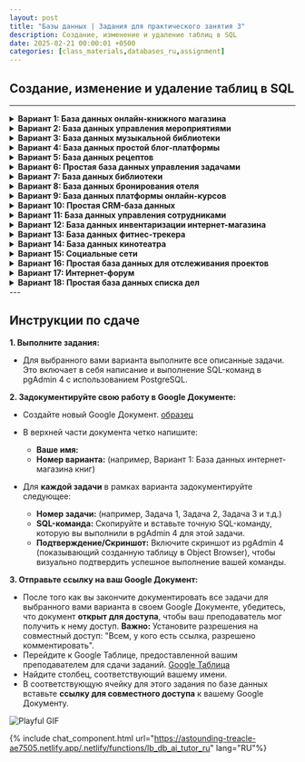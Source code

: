 ```yaml
---
layout: post
title: "Базы данных | Задания для практического занятия 3"
description: Создание, изменение и удаление таблиц в SQL
date: 2025-02-21 00:00:01 +0500
categories: [class_materials,databases_ru,assignment]
---
```


## Создание, изменение и удаление таблиц в SQL

---

<details markdown="1">
<summary><strong>Вариант 1: База данных онлайн-книжного магазина</strong></summary>
**Вариант 1: База данных онлайн-книжного магазина**

**Сценарий:** Вам поручено создать базу данных для онлайн-книжного магазина.  Эта база данных изначально будет управлять книгами и их авторами.

**Схемы таблиц:**

1.  **Таблица `books`:**
    *   `book_id`: Уникальный идентификатор для каждой книги (автоинкрементное целое число, первичный ключ).
    *   `title`: Название книги (текст, не null, максимальная длина 100 символов).
    *   `isbn`: Международный стандартный книжный номер (текст, уникальный, максимальная длина 20 символов).
    *   `publication_year`: Год публикации (целое число).
    *   `genre`: Жанр книги (текст, максимальная длина 50 символов).

2.  **Таблица `authors`:**
    *   `author_id`: Уникальный идентификатор для каждого автора (автоинкрементное целое число, первичный ключ).
    *   `author_name`: Имя автора (текст, не null, максимальная длина 100 символов).
    *   `nationality`: Национальность автора (текст, максимальная длина 50 символов).
    *   `birth_date`: Дата рождения автора (дата).

**Задания:**

1.  Создайте таблицы `books` и `authors` в вашей базе данных, используя оператор `CREATE TABLE`.
2.  Добавьте два новых столбца в таблицу `books`: `price` (десятичное число) и `stock_quantity` (целое число, значение по умолчанию 0).
3.  Измените столбец `genre` в таблице `books` так, чтобы его максимальная длина составляла 75 символов, и измените тип данных `publication_year` на `SMALLINT`.
4.  Переименуйте столбец `author_name` в таблице `authors` на `name` и переименуйте столбец `nationality` на `country`.
5.  Удалите столбец `birth_date` из таблицы `authors` и столбец `genre` из таблицы `books`.
6.  Удалите таблицу `authors` из базы данных, используя оператор `DROP TABLE`.

</details>
<details markdown="1">
<summary><strong>Вариант 2: База данных управления мероприятиями</strong></summary>
**Вариант 2: База данных управления мероприятиями**

**Сценарий:** Вы создаете базу данных для управления мероприятиями и местами проведения для компании, занимающейся организацией мероприятий.

**Схемы таблиц:**

1.  **Таблица `events`:**
    *   `event_id`: Уникальный идентификатор для каждого мероприятия (автоинкрементное целое число, первичный ключ).
    *   `event_name`: Название мероприятия (текст, не null, максимальная длина 100 символов).
    *   `event_date`: Дата мероприятия (дата, не null).
    *   `start_time`: Время начала мероприятия (время).
    *   `category`: Категория мероприятия (текст, максимальная длина 50 символов).

2.  **Таблица `venues`:**
    *   `venue_id`: Уникальный идентификатор для каждого места проведения (автоинкрементное целое число, первичный ключ).
    *   `venue_name`: Название места проведения (текст, не null, максимальная длина 100 символов).
    *   `address`: Адрес места проведения (текст, максимальная длина 200 символов).
    *   `capacity`: Максимальная вместимость места проведения (целое число).
    *   `venue_type`: Тип места проведения (например, 'зал', 'стадион', 'парк') (текст, максимальная длина 50 символов).

**Задания:**

1.  Создайте таблицы `events` и `venues` в вашей базе данных.
2.  Добавьте два новых столбца в таблицу `events`: `description` (текст) и `is_cancelled` (логический тип, значение по умолчанию false).
3.  Сделайте столбец `category` в таблице `events` `NOT NULL` и измените тип данных `capacity` в таблице `venues` на `BIGINT`.
4.  Переименуйте столбец `event_name` в таблице `events` на `title` и переименуйте столбец `venue_name` в таблице `venues` на `name`.
5.  Удалите столбец `start_time` из таблицы `events` и столбец `venue_type` из таблицы `venues`.
6.  Удалите таблицу `venues` из базы данных.

</details>
<details markdown="1">
<summary><strong>Вариант 3: База данных музыкальной библиотеки</strong></summary>
**Вариант 3: База данных музыкальной библиотеки**

**Сценарий:** Вы создаете базу данных для управления личной музыкальной библиотекой, отслеживая песни и исполнителей.

**Схемы таблиц:**

1.  **Таблица `songs`:**
    *   `song_id`: Уникальный идентификатор каждой песни (автоинкрементное целое число, первичный ключ).
    *   `song_title`: Название песни (текст, не null, максимальная длина 100 символов).
    *   `duration_seconds`: Продолжительность песни в секундах (целое число).
    *   `release_year`: Год выпуска песни (целое число).
    *   `genre`: Жанр песни (текст, максимальная длина 50 символов).

2.  **Таблица `artists`:**
    *   `artist_id`: Уникальный идентификатор каждого исполнителя (автоинкрементное целое число, первичный ключ).
    *   `artist_name`: Имя исполнителя (текст, не null, максимальная длина 100 символов).
    *   `origin_country`: Страна происхождения исполнителя (текст, максимальная длина 50 символов).
    *   `formation_year`: Год образования исполнителя (целое число).

**Задания:**

1.  Создать таблицы `songs` и `artists` в вашей базе данных.
2.  Добавить два новых столбца в таблицу `songs`: `album_name` (текст, максимальная длина 100 символов) и `play_count` (целое число, по умолчанию 0).
3.  Изменить столбец `genre` в таблице `songs`, установив максимальную длину 75 символов, и изменить тип данных `duration_seconds` на `REAL`.
4.  Переименовать столбец `song_title` в таблице `songs` на `title` и переименовать столбец `artist_name` в таблице `artists` на `name`.
5.  Удалить столбец `release_year` из таблицы `songs` и столбец `formation_year` из таблицы `artists`.
6.  Удалить таблицу `artists` из базы данных.

</details>
<details markdown="1">
<summary><strong>Вариант 4: База данных простой блог-платформы</strong></summary>
**Вариант 4: База данных простой блог-платформы**

**Сценарий:** Вы проектируете базу данных для простой блог-платформы, чтобы управлять записями блога и категориями.

**Схемы таблиц:**

1.  **Таблица `posts`:**
    *   `post_id`: Уникальный идентификатор каждой записи (автоинкрементное целое число, первичный ключ).
    *   `post_title`: Заголовок записи блога (текст, не null, максимальная длина 200 символов).
    *   `content`: Содержимое записи блога (текст).
    *   `publication_date`: Дата публикации записи (дата, по умолчанию текущая дата).
    *   `is_published`: Статус публикации (логическое значение, по умолчанию false).

2.  **Таблица `categories`:**
    *   `category_id`: Уникальный идентификатор каждой категории (автоинкрементное целое число, первичный ключ).
    *   `category_name`: Название категории (текст, не null, уникальное, максимальная длина 50 символов).
    *   `description`: Описание категории (текст, максимальная длина 200 символов).
    *   `created_at`: Временная метка создания категории (timestamp with time zone, по умолчанию текущая временная метка).

**Задания:**

1.  Создать таблицы `posts` и `categories` в вашей базе данных.
2.  Добавить два новых столбца в таблицу `posts`: `author_name` (текст, максимальная длина 100 символов) и `view_count` (целое число, по умолчанию 0).
3.  Изменить столбец `post_title` в таблице `posts`, установив максимальную длину 255 символов, и изменить тип данных `publication_date` на `TIMESTAMP`.
4.  Переименовать столбец `post_title` в таблице `posts` на `title` и переименовать столбец `category_name` в таблице `categories` на `name`.
5.  Удалить столбец `is_published` из таблицы `posts` и столбец `description` из таблицы `categories`.
6.  Удалить таблицу `categories` из базы данных.

</details>
<details markdown="1">
<summary><strong>Вариант 5: База данных рецептов</strong></summary>
**Вариант 5: База данных рецептов**

**Сценарий:** Вы создаете базу данных для хранения рецептов и их ингредиентов для приложения с рецептами.

**Схемы таблиц:**

1.  **Таблица `recipes`:**
    *   `recipe_id`: Уникальный идентификатор каждого рецепта (автоинкрементируемое целое число, первичный ключ).
    *   `recipe_name`: Название рецепта (текст, не null, максимальная длина 100 символов).
    *   `instructions`: Инструкции по приготовлению (текст).
    *   `cuisine_type`: Тип кухни (например, 'Итальянская', 'Мексиканская', 'Индийская') (текст, максимальная длина 50 символов).
    *   `preparation_time_minutes`: Время приготовления в минутах (целое число).

2.  **Таблица `ingredients`:**
    *   `ingredient_id`: Уникальный идентификатор каждого ингредиента (автоинкрементируемое целое число, первичный ключ).
    *   `ingredient_name`: Название ингредиента (текст, не null, уникальное, максимальная длина 100 символов).
    *   `is_vegetarian`: Указывает, является ли ингредиент вегетарианским (логический тип, по умолчанию true).
    *   `is_vegan`: Указывает, является ли ингредиент веганским (логический тип, по умолчанию false).

**Задания:**

1.  Создайте таблицы `recipes` и `ingredients` в вашей базе данных.
2.  Добавьте два новых столбца в таблицу `recipes`: `servings` (целое число, по умолчанию 1) и `rating` (числовой, точность 2, масштаб 1, например, 4.5).
3.  Измените столбец `cuisine_type` в таблице `recipes`, чтобы он имел максимальную длину 75 символов, и измените тип данных `preparation_time_minutes` на `SMALLINT`.
4.  Переименуйте столбец `recipe_name` в таблице `recipes` на `name` и переименуйте столбец `ingredient_name` в таблице `ingredients` на `name`.
5.  Удалите столбец `instructions` из таблицы `recipes` и столбец `is_vegan` из таблицы `ingredients`.
6.  Удалите таблицу `ingredients` из базы данных.

</details>
<details markdown="1">
<summary><strong>Вариант 6: Простая база данных управления задачами</strong></summary>
**Вариант 6: Простая база данных управления задачами**

**Сценарий:** Вы создаете базу данных для простого приложения управления задачами, чтобы управлять задачами и проектами.

**Схемы таблиц:**

1.  **Таблица `tasks`:**
    *   `task_id`: Уникальный идентификатор каждой задачи (автоинкрементируемое целое число, первичный ключ).
    *   `task_name`: Название задачи (текст, не null, максимальная длина 100 символов).
    *   `description`: Описание задачи (текст).
    *   `due_date`: Дата, к которой задача должна быть выполнена (дата).
    *   `status`: Статус задачи (например, 'To Do', 'In Progress', 'Completed') (текст, максимальная длина 50 символов, по умолчанию 'To Do').

2.  **Таблица `projects`:**
    *   `project_id`: Уникальный идентификатор каждого проекта (автоинкрементируемое целое число, первичный ключ).
    *   `project_name`: Название проекта (текст, не null, максимальная длина 100 символов).
    *   `start_date`: Дата начала проекта (дата).
    *   `end_date`: Дата, когда проект, как ожидается, закончится (дата).
    *   `priority`: Приоритет проекта (например, 'High', 'Medium', 'Low') (текст, максимальная длина 50 символов, по умолчанию 'Medium').

**Задания:**

1.  Создайте таблицы `tasks` и `projects` в вашей базе данных.
2.  Добавьте два новых столбца в таблицу `tasks`: `created_at` (метка времени с часовым поясом, по умолчанию текущая метка времени) и `is_urgent` (логический тип, по умолчанию false).
3.  Измените столбец `status` в таблице `tasks`, чтобы он имел максимальную длину 75 символов, и измените тип данных `due_date` на `TIMESTAMP`.
4.  Переименуйте столбец `task_name` в таблице `tasks` на `title` и переименуйте столбец `project_name` в таблице `projects` на `name`.
5.  Удалите столбец `description` из таблицы `tasks` и столбец `end_date` из таблицы `projects`.
6.  Удалите таблицу `projects` из базы данных.

</details>
<details markdown="1">
<summary><strong>Вариант 7: База данных библиотеки</strong></summary>
**Вариант 7: База данных библиотеки**

**Сценарий:** Вы создаете базу данных для небольшой библиотеки для управления книгами и читателями.

**Схемы таблиц:**

1.  **Таблица `books`:**
    *   `book_id`: Уникальный идентификатор для каждой книги (автоинкрементное целое число, первичный ключ).
    *   `book_title`: Название книги (текст, не null, максимальная длина 150 символов).
    *   `author`: Автор книги (текст, максимальная длина 100 символов).
    *   `publication_year`: Год публикации (целое число).
    *   `total_copies`: Общее количество доступных экземпляров (целое число, по умолчанию 1).

2.  **Таблица `members`:**
    *   `member_id`: Уникальный идентификатор для каждого читателя библиотеки (автоинкрементное целое число, первичный ключ).
    *   `member_name`: Имя читателя (текст, не null, максимальная длина 100 символов).
    *   `address`: Адрес читателя (текст, максимальная длина 200 символов).
    *   `phone_number`: Номер телефона читателя (текст, максимальная длина 20 символов).
    *   `registration_date`: Дата регистрации читателя (дата, по умолчанию текущая дата).

**Задания:**

1.  Создайте таблицы `books` и `members` в вашей базе данных.
2.  Добавьте два новых столбца в таблицу `books`: `isbn` (текст, уникальный, максимальная длина 20 символов) и `genre` (текст, максимальная длина 50 символов).
3.  Измените столбец `author` в таблице `books` на `NOT NULL` и измените тип данных `publication_year` в таблице `books` на `TEXT`.
4.  Переименуйте столбец `book_title` в таблице `books` на `title` и переименуйте столбец `member_name` в таблице `members` на `name`.
5.  Удалите столбец `publication_year` из таблицы `books` и столбец `address` из таблицы `members`.
6.  Удалите таблицу `members` из базы данных.

</details>
<details markdown="1">
<summary><strong>Вариант 8: База данных бронирования отеля</strong></summary>
**Вариант 8: База данных бронирования отеля**

**Сценарий:** Вы создаете базу данных для отеля для управления номерами и гостями.

**Схемы таблиц:**

1.  **Таблица `rooms`:**
    *   `room_id`: Уникальный идентификатор для каждого номера (автоинкрементное целое число, первичный ключ).
    *   `room_number`: Номер комнаты (текст, уникальный, не null, максимальная длина 10 символов).
    *   `room_type`: Тип номера (например, 'Одноместный', 'Двухместный', 'Люкс') (текст, максимальная длина 50 символов).
    *   `capacity`: Максимальная вместимость номера (целое число).
    *   `price_per_night`: Цена за ночь для номера (десятичное число).

2.  **Таблица `guests`:**
    *   `guest_id`: Уникальный идентификатор для каждого гостя (автоинкрементное целое число, первичный ключ).
    *   `guest_name`: Имя гостя (текст, не null, максимальная длина 100 символов).
    *   `email`: Адрес электронной почты гостя (текст, уникальный, максимальная длина 100 символов).
    *   `phone_number`: Номер телефона гостя (текст, максимальная длина 20 символов).
    *   `registration_date`: Дата регистрации гостя в системе (временная метка, по умолчанию текущая временная метка).

**Задания:**

1.  Создайте таблицы `rooms` и `guests` в вашей базе данных.
2.  Добавьте два новых столбца в таблицу `rooms`: `is_available` (логическое значение, по умолчанию true) и `view_type` (текст, максимальная длина 50 символов, например, 'Вид на город', 'Вид на море').
3.  Измените столбец `room_type` в таблице `rooms`, чтобы максимальная длина была 75 символов, и измените тип данных `capacity` в таблице `rooms` на `SMALLINT`.
4.  Переименуйте столбец `room_number` в таблице `rooms` на `number` и переименуйте столбец `guest_name` в таблице `guests` на `name`.
5.  Удалите столбец `price_per_night` из таблицы `rooms` и столбец `phone_number` из таблицы `guests`.
6.  Удалите таблицу `guests` из базы данных.

</details>
<details markdown="1">
<summary><strong>Вариант 9: База данных платформы онлайн-курсов</strong></summary>
**Вариант 9: База данных платформы онлайн-курсов**

**Сценарий:** Вы проектируете базу данных для платформы онлайн-курсов, чтобы управлять курсами и преподавателями.

**Схемы таблиц:**

1.  **Таблица `courses`:**
    *   `course_id`: Уникальный идентификатор каждого курса (автоинкрементное целое число, первичный ключ).
    *   `course_name`: Название курса (текст, не null, максимальная длина 100 символов).
    *   `description`: Описание курса (текст).
    *   `credits`: Количество кредитов за курс (целое число).
    *   `level`: Уровень курса (например, 'Начальный', 'Средний', 'Продвинутый') (текст, максимальная длина 50 символов).

2.  **Таблица `instructors`:**
    *   `instructor_id`: Уникальный идентификатор каждого преподавателя (автоинкрементное целое число, первичный ключ).
    *   `instructor_name`: Имя преподавателя (текст, не null, максимальная длина 100 символов).
    *   `email`: Адрес электронной почты преподавателя (текст, уникальный, максимальная длина 100 символов).
    *   `department`: Отдел, к которому принадлежит преподаватель (текст, максимальная длина 100 символов).
    *   `hire_date`: Дата найма преподавателя (дата).

**Задания:**

1.  Создать таблицы `courses` и `instructors` в вашей базе данных.
2.  Добавить два новых столбца в таблицу `courses`: `duration_hours` (целое число) и `is_active` (логический тип, по умолчанию true).
3.  Изменить столбец `level` в таблице `courses`, чтобы он имел максимальную длину 75 символов, и изменить тип данных `credits` в таблице `courses` на `REAL`.
4.  Переименовать столбец `course_name` в таблице `courses` на `title` и переименовать столбец `instructor_name` в таблице `instructors` на `name`.
5.  Удалить столбец `description` из таблицы `courses` и столбец `department` из таблицы `instructors`.
6.  Удалить таблицу `instructors` из базы данных.

</details>
<details markdown="1">
<summary><strong>Вариант 10: Простая CRM-база данных</strong></summary>
**Вариант 10: Простая CRM-база данных**

**Сценарий:** Вы создаете базу данных для простой системы управления взаимоотношениями с клиентами (CRM) для управления клиентами и их взаимодействиями.

**Схемы таблиц:**

1.  **Таблица `customers`:**
    *   `customer_id`: Уникальный идентификатор каждого клиента (автоинкрементное целое число, первичный ключ).
    *   `customer_name`: Имя клиента (текст, не null, максимальная длина 100 символов).
    *   `email`: Адрес электронной почты клиента (текст, уникальный, максимальная длина 100 символов).
    *   `phone_number`: Номер телефона клиента (текст, максимальная длина 20 символов).
    *   `city`: Город клиента (текст, максимальная длина 50 символов).

2.  **Таблица `interactions`:**
    *   `interaction_id`: Уникальный идентификатор каждого взаимодействия (автоинкрементное целое число, первичный ключ).
    *   `interaction_type`: Тип взаимодействия (например, 'Звонок', 'Электронная почта', 'Встреча') (текст, максимальная длина 50 символов).
    *   `interaction_date`: Дата взаимодействия (метка времени, по умолчанию текущая метка времени).
    *   `notes`: Заметки о взаимодействии (текст).
    *   `agent_name`: Имя агента, который обработал взаимодействие (текст, максимальная длина 100 символов).

**Задания:**

1.  Создать таблицы `customers` и `interactions` в вашей базе данных.
2.  Добавить два новых столбца в таблицу `customers`: `registration_date` (дата, по умолчанию текущая дата) и `is_active` (логический тип, по умолчанию true).
3.  Изменить столбец `city` в таблице `customers`, чтобы он имел максимальную длину 75 символов, и изменить тип данных `interaction_date` в таблице `interactions` на `DATE`.
4.  Переименовать столбец `customer_name` в таблице `customers` на `name` и переименовать столбец `interaction_type` в таблице `interactions` на `type`.
5.  Удалить столбец `phone_number` из таблицы `customers` и столбец `agent_name` из таблицы `interactions`.
6.  Удалить таблицу `interactions` из базы данных.

</details>
<details markdown="1">
<summary><strong>Вариант 11: База данных управления сотрудниками</strong></summary>
**Вариант 11: База данных управления сотрудниками**

**Сценарий:** Вы создаете упрощенную базу данных для управления сотрудниками, отслеживая сотрудников и отделы.

**Схемы таблиц:**

1.  **Таблица `employees`:**
    *   `employee_id`: Уникальный идентификатор каждого сотрудника (автоинкрементное целое число, первичный ключ).
    *   `employee_name`: Имя сотрудника (текст, не null, максимальная длина 100 символов).
    *   `job_title`: Должность сотрудника (текст, максимальная длина 100 символов).
    *   `salary`: Годовая зарплата сотрудника (числовое значение).
    *   `hire_date`: Дата приема на работу сотрудника (дата).

2.  **Таблица `departments`:**
    *   `department_id`: Уникальный идентификатор каждого отдела (автоинкрементное целое число, первичный ключ).
    *   `department_name`: Название отдела (текст, не null, уникальное, максимальная длина 100 символов).
    *   `location`: Местоположение отдела (текст, максимальная длина 100 символов).
    *   `manager_name`: Имя руководителя отдела (текст, максимальная длина 100 символов).
    *   `employee_count`: Количество сотрудников в отделе (целое число, по умолчанию 0).

**Задания:**

1.  Создать таблицы `employees` и `departments` в вашей базе данных.
2.  Добавить два новых столбца в таблицу `employees`: `email` (текст, уникальное, максимальная длина 100 символов) и `is_active` (логическое значение, по умолчанию true).
3.  Изменить столбец `job_title` в таблице `employees`, установив максимальную длину 150 символов, и изменить тип данных `salary` в таблице `employees` на `INTEGER`.
4.  Переименовать столбец `employee_name` в таблице `employees` на `name` и переименовать столбец `department_name` в таблице `departments` на `name`.
5.  Удалить столбец `hire_date` из таблицы `employees` и столбец `manager_name` из таблицы `departments`.
6.  Удалить таблицу `departments` из базы данных.

</details>
<details markdown="1">
<summary><strong>Вариант 12: База данных инвентаризации интернет-магазина</strong></summary>
**Вариант 12: База данных инвентаризации интернет-магазина**

**Сценарий:** Вы создаете упрощенную базу данных для интернет-магазина, чтобы управлять товарами и категориями.

**Схемы таблиц:**

1.  **Таблица `products`:**
    *   `product_id`: Уникальный идентификатор каждого товара (автоинкрементное целое число, первичный ключ).
    *   `product_name`: Название товара (текст, не null, максимальная длина 100 символов).
    *   `description`: Описание товара (текст).
    *   `price`: Цена товара (десятичное число).
    *   `stock_quantity`: Количество на складе (целое число, по умолчанию 0).

2.  **Таблица `categories`:**
    *   `category_id`: Уникальный идентификатор каждой категории (автоинкрементное целое число, первичный ключ).
    *   `category_name`: Название категории (текст, не null, уникальное, максимальная длина 100 символов).
    *   `parent_category`: Название родительской категории (текст, максимальная длина 100 символов).
    *   `description`: Описание категории (текст).
    *   `is_active`: Указывает, активна ли категория в данный момент (логическое значение, по умолчанию true).

**Задания:**

1.  Создать таблицы `products` и `categories` в вашей базе данных.
2.  Добавить два новых столбца в таблицу `products`: `sku` (текст, уникальное, максимальная длина 50 символов) и `weight_kg` (числовое значение).
3.  Изменить столбец `product_name` в таблице `products`, установив максимальную длину 150 символов, и изменить тип данных `price` в таблице `products` на `REAL`.
4.  Переименовать столбец `product_name` в таблице `products` на `name` и переименовать столбец `category_name` в таблице `categories` на `name`.
5.  Удалить столбец `description` из таблицы `products` и столбец `parent_category` из таблицы `categories`.
6.  Удалить таблицу `categories` из базы данных.

</details>
<details markdown="1">
<summary><strong>Вариант 13: База данных фитнес-трекера</strong></summary>
**Вариант 13: База данных фитнес-трекера**

**Сценарий:** Вы создаете базу данных для приложения фитнес-трекера, чтобы хранить профили пользователей и данные о тренировках.

**Схемы таблиц:**

1.  **Таблица `users`:**
    *   `user_id`: Уникальный идентификатор каждого пользователя (автоинкрементное целое число, первичный ключ).
    *   `username`: Имя пользователя (текст, уникальное, не null, максимальная длина 50 символов).
    *   `email`: Адрес электронной почты (текст, уникальное, максимальная длина 100 символов).
    *   `gender`: Пол пользователя (текст, максимальная длина 10 символов).
    *   `date_of_birth`: Дата рождения (дата).

2.  **Таблица `workouts`:**
    *   `workout_id`: Уникальный идентификатор каждой тренировки (автоинкрементное целое число, первичный ключ).
    *   `workout_type`: Тип тренировки (например, 'Бег', 'Силовая тренировка', 'Йога') (текст, максимальная длина 50 символов).
    *   `duration_minutes`: Продолжительность тренировки в минутах (целое число).
    *   `workout_date`: Дата тренировки (дата, не null, по умолчанию текущая дата).
    *   `calories_burned`: Предполагаемое количество сожженных калорий (целое число).

**Задания:**

1.  Создать таблицы `users` и `workouts` в вашей базе данных.
2.  Добавить два новых столбца в таблицу `users`: `height_cm` (целое число) и `weight_kg` (числовое значение, точность 5, масштаб 2).
3.  Изменить столбец `gender` в таблице `users`, установив максимальную длину 20 символов, и изменить тип данных `duration_minutes` в таблице `workouts` на `REAL`.
4.  Переименовать столбец `username` в таблице `users` на `name` и переименовать столбец `workout_type` в таблице `workouts` на `type`.
5.  Удалить столбец `date_of_birth` из таблицы `users` и столбец `calories_burned` из таблицы `workouts`.
6.  Удалить таблицу `workouts` из базы данных.

</details>
<details markdown="1">
<summary><strong>Вариант 14: База данных кинотеатра</strong></summary>
**Вариант 14: База данных кинотеатра**

**Сценарий:** Вы создаете упрощенную базу данных для кинотеатра, чтобы управлять фильмами и сеансами.

**Схемы таблиц:**

1.  **Таблица `movies`:**
    *   `movie_id`: Уникальный идентификатор каждого фильма (автоинкрементное целое число, первичный ключ).
    *   `movie_title`: Название фильма (текст, не null, максимальная длина 150 символов).
    *   `genre`: Жанр фильма (текст, максимальная длина 50 символов).
    *   `release_year`: Год выпуска (целое число).
    *   `duration_minutes`: Продолжительность фильма в минутах (целое число).

2.  **Таблица `screenings`:**
    *   `screening_id`: Уникальный идентификатор каждого сеанса (автоинкрементное целое число, первичный ключ).
    *   `screen_number`: Номер экрана (целое число).
    *   `start_time`: Время начала сеанса (отметка времени).
    *   `end_time`: Время окончания сеанса (отметка времени).
    *   `is_3d`: Указывает, идет ли сеанс в 3D (логическое значение, по умолчанию false).

**Задания:**

1.  Создать таблицы `movies` и `screenings` в вашей базе данных.
2.  Добавить два новых столбца в таблицу `movies`: `director` (текст, максимальная длина 100 символов) и `rating` (текст, максимальная длина 10 символов, например, 'PG-13', 'R').
3.  Изменить столбец `genre` в таблице `movies`, установив максимальную длину 75 символов, и изменить тип данных `screen_number` в таблице `screenings` на `TEXT`.
4.  Переименовать столбец `movie_title` в таблице `movies` на `title` и переименовать столбец `start_time` в таблице `screenings` на `start_datetime`.
5.  Удалить столбец `release_year` из таблицы `movies` и столбец `end_time` из таблицы `screenings`.
6.  Удалить таблицу `screenings` из базы данных.

</details>
<details markdown="1">
<summary><strong>Вариант 15: Социальные сети</strong></summary>
**Вариант 15: Социальные сети**

**Сценарий:** Вы создаете очень упрощенную базу данных для платформы социальных сетей, чтобы управлять профилями пользователей и сообщениями.

**Схемы таблиц:**

1.  **Таблица `users`:**
    *   `user_id`: Уникальный идентификатор для каждого пользователя (автоинкрементное целое число, первичный ключ).
    *   `username`: Имя пользователя (текст, уникальное, не null, максимальная длина 50 символов).
    *   `profile_name`: Отображаемое имя пользователя (текст, максимальная длина 100 символов).
    *   `join_date`: Дата регистрации пользователя (дата, по умолчанию текущая дата).
    *   `bio`: Биография пользователя (текст).

2.  **Таблица `posts`:**
    *   `post_id`: Уникальный идентификатор для каждого сообщения (автоинкрементное целое число, первичный ключ).
    *   `content`: Содержание сообщения (текст, не null).
    *   `post_timestamp`: Отметка времени создания сообщения (timestamp, по умолчанию текущая отметка времени).
    *   `like_count`: Количество лайков (целое число, по умолчанию 0).
    *   `share_count`: Количество репостов (целое число, по умолчанию 0).

**Задачи:**

1.  Создайте таблицы `users` и `posts` в вашей базе данных.
2.  Добавьте два новых столбца в таблицу `users`: `email` (текст, уникальный, максимальная длина 100 символов) и `is_verified` (логический тип, по умолчанию false).
3.  Измените столбец `profile_name` в таблице `users`, чтобы он имел максимальную длину 150 символов, и измените тип данных `like_count` в таблице `posts` на `BIGINT`.
4.  Переименуйте столбец `username` в таблице `users` в `name` и переименуйте столбец `post_timestamp` в таблице `posts` в `created_at`.
5.  Удалите столбец `bio` из таблицы `users` и столбец `share_count` из таблицы `posts`.
6.  Удалите таблицу `posts` из базы данных.

</details>
<details markdown="1">
<summary><strong>Вариант 16: Простая база данных для отслеживания проектов</strong></summary>
**Вариант 16: Простая база данных для отслеживания проектов**

**Сценарий:** Вы создаете базу данных для отслеживания простых проектов и их задач.

**Схемы таблиц:**

1.  **Таблица `projects`:**
    *   `project_id`: Уникальный идентификатор для каждого проекта (автоинкрементное целое число, первичный ключ).
    *   `project_name`: Название проекта (текст, не null, максимальная длина 100 символов).
    *   `start_date`: Дата начала проекта (дата).
    *   `deadline`: Крайний срок проекта (дата).
    *   `status`: Текущий статус проекта (например, 'Планирование', 'В процессе', 'Завершен') (текст, максимальная длина 50 символов, по умолчанию 'Планирование').

2.  **Таблица `tasks`:**
    *   `task_id`: Уникальный идентификатор для каждой задачи (автоинкрементное целое число, первичный ключ).
    *   `task_description`: Описание задачи (текст, не null).
    *   `due_date`: Срок выполнения задачи (дата).
    *   `is_completed`: Указывает, завершена ли задача (логический тип, по умолчанию false).
    *   `priority`: Приоритет задачи (например, 'Высокий', 'Средний', 'Низкий') (текст, максимальная длина 50 символов, по умолчанию 'Средний').

**Задачи:**

1.  Создайте таблицы `projects` и `tasks` в вашей базе данных.
2.  Добавьте два новых столбца в таблицу `projects`: `budget` (десятичное число) и `team_lead` (текст, максимальная длина 100 символов).
3.  Измените столбец `status` в таблице `projects`, чтобы он имел максимальную длину 75 символов, и измените тип данных `deadline` в таблице `projects` на `TIMESTAMP`.
4.  Переименуйте столбец `project_name` в таблице `projects` в `name` и переименуйте столбец `task_description` в таблице `tasks` в `description`.
5.  Удалите столбец `start_date` из таблицы `projects` и столбец `priority` из таблицы `tasks`.
6.  Удалите таблицу `tasks` из базы данных.

</details>
<details markdown="1">
<summary><strong>Вариант 17: Интернет-форум</strong></summary>
**Вариант 17: Интернет-форум**

**Сценарий:** Вы создаете упрощенную базу данных для интернет-форума, чтобы управлять пользователями и темами обсуждений.

**Схемы таблиц:**

1.  **Таблица `users`:**
    *   `user_id`: Уникальный идентификатор каждого пользователя (автоинкрементное целое число, первичный ключ).
    *   `username`: Имя пользователя (текст, уникальное, не null, максимальная длина 50 символов).
    *   `registration_date`: Дата регистрации (метка времени, по умолчанию текущая метка времени).
    *   `reputation_score`: Рейтинг репутации пользователя (целое число, по умолчанию 0).
    *   `is_banned`: Указывает, заблокирован ли пользователь (логическое значение, по умолчанию false).

2.  **Таблица `threads`:**
    *   `thread_id`: Уникальный идентификатор каждой темы (автоинкрементное целое число, первичный ключ).
    *   `thread_title`: Заголовок темы (текст, не null, максимальная длина 200 символов).
    *   `creation_date`: Дата создания темы (метка времени, по умолчанию текущая метка времени).
    *   `view_count`: Количество просмотров темы (целое число, по умолчанию 0).
    *   `last_activity_date`: Дата последней активности в теме (метка времени, по умолчанию текущая метка времени).

**Задания:**

1.  Создайте таблицы `users` и `threads` в вашей базе данных.
2.  Добавьте два новых столбца в таблицу `users`: `email` (текст, уникальный, максимальная длина 100 символов) и `location` (текст, максимальная длина 100 символов).
3.  Измените столбец `username` в таблице `users`, установив максимальную длину 75 символов, и измените тип данных столбца `view_count` в таблице `threads` на `BIGINT`.
4.  Переименуйте столбец `username` в таблице `users` на `name` и переименуйте столбец `thread_title` в таблице `threads` на `title`.
5.  Удалите столбец `reputation_score` из таблицы `users` и столбец `last_activity_date` из таблицы `threads`.
6.  Удалите таблицу `threads` из базы данных.

</details>
<details markdown="1">
<summary><strong>Вариант 18: Простая база данных списка дел</strong></summary>
**Вариант 18: Простая база данных списка дел**

**Сценарий:** Вы создаете базу данных для очень простого приложения списка дел.

**Схемы таблиц:**

1.  **Таблица `todos`:**
    *   `todo_id`: Уникальный идентификатор каждого элемента списка дел (автоинкрементное целое число, первичный ключ).
    *   `task_name`: Название задачи (текст, не null, максимальная длина 100 символов).
    *   `description`: Описание задачи (текст).
    *   `due_date`: Срок выполнения задачи (дата).
    *   `is_completed`: Указывает, завершена ли задача (логическое значение, по умолчанию false).

2.  **Таблица `categories`:**
    *   `category_id`: Уникальный идентификатор каждой категории (автоинкрементное целое число, первичный ключ).
    *   `category_name`: Название категории (текст, не null, уникальное, максимальная длина 100 символов).
    *   `color_code`: Цветовой код категории (текст, максимальная длина 10 символов, например, '#FF0000').
    *   `created_at`: Метка времени создания категории (метка времени, по умолчанию текущая метка времени).
    *   `is_default`: Указывает, является ли категория категорией по умолчанию (логическое значение, по умолчанию false).

**Задания:**

1.  Создайте таблицы `todos` и `categories` в вашей базе данных.
2.  Добавьте два новых столбца в таблицу `todos`: `priority` (текст, максимальная длина 20 символов, например, 'High', 'Medium', 'Low') и `created_at` (метка времени, по умолчанию текущая метка времени).
3.  Измените столбец `task_name` в таблице `todos`, установив максимальную длину 150 символов, и измените тип данных столбца `due_date` в таблице `todos` на `TIMESTAMP`.
4.  Переименуйте столбец `task_name` в таблице `todos` на `title` и переименуйте столбец `category_name` в таблице `categories` на `name`.
5.  Удалите столбец `description` из таблицы `todos` и столбец `color_code` из таблицы `categories`.
6.  Удалите таблицу `categories` из базы данных.
</details>
---

## Инструкции по сдаче

**1. Выполните задания:**
*   Для выбранного вами варианта выполните все описанные задачи.  Это включает в себя написание и выполнение SQL-команд в pgAdmin 4 с использованием PostgreSQL.

**2. Задокументируйте свою работу в Google Документе:**
*   Создайте новый Google Документ. [образец](https://docs.google.com/document/d/1suTbjrCnVYxfemvzvLQvD4GfQodjMifyTUTug9WTkzs/edit?usp=sharing)
*   В верхней части документа четко напишите:
    *   **Ваше имя:**
    *   **Номер варианта:** (например, Вариант 1: База данных интернет-магазина книг)

*   Для **каждой задачи** в рамках варианта задокументируйте следующее:
    *   **Номер задачи:** (например, Задача 1, Задача 2, Задача 3 и т.д.)
    *   **SQL-команда:** Скопируйте и вставьте точную SQL-команду, которую вы выполнили в pgAdmin 4 для этой задачи.
    *   **Подтверждение/Скриншот:** Включите скриншот из pgAdmin 4 (показывающий созданную таблицу в Object Browser), чтобы визуально подтвердить успешное выполнение вашей команды.

**3. Отправьте ссылку на ваш Google Документ:**
*   После того как вы закончите документировать все задачи для выбранного вами варианта в своем Google Документе, убедитесь, что документ **открыт для доступа**, чтобы ваш преподаватель мог получить к нему доступ. **Важно:** Установите разрешения на совместный доступ: "Всем, у кого есть ссылка, разрешено комментировать".
*   Перейдите к Google Таблице, предоставленной вашим преподавателем для сдачи заданий. [Google Таблица](https://docs.google.com/spreadsheets/d/1aMktJhzy4MabGjS9a9LOukR7u29a6Xno7UClTPo7Hvc/edit?usp=sharing)
*   Найдите столбец, соответствующий вашему имени.
*   В соответствующую ячейку для этого задания по базе данных вставьте **ссылку для совместного доступа** к вашему Google Документу<span class="easter-egg" onclick="showEasterEgg()">.</span>

<div id="easterEggGif">
    <img src="https://media.giphy.com/media/v1.Y2lkPTc5MGI3NjExa3EzcHJxZnloYmozZWxzdnkzNHk2eHN2Y3A1aHF0ajJqZmxibnJ4OSZlcD12MV9naWZzX3NlYXJjaCZjdD1n/xpLocgdzHqW9G/giphy.gif" alt="Playful GIF">
</div>

{% include chat_component.html url="https://astounding-treacle-ae7505.netlify.app/.netlify/functions/lb_db_ai_tutor_ru" lang="RU"%}

<script>
    let isVisible = false;
    function showEasterEgg() {
        const eggDiv = document.getElementById('easterEggGif');
        if (!isVisible) {
            eggDiv.style.display = 'block';
            isVisible = true;
        }
    }
</script>
